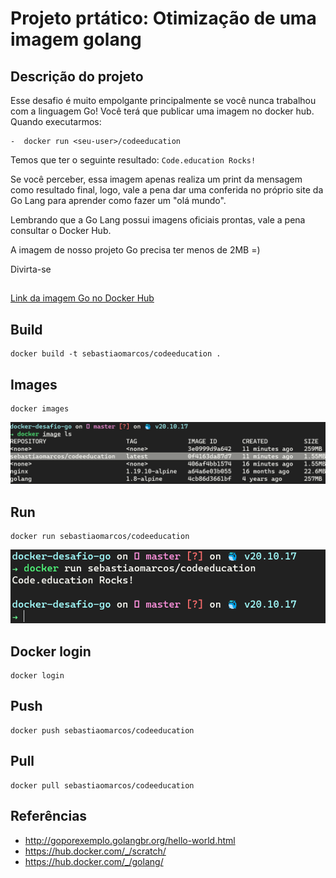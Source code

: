 # Projeto prtático: Otimização de uma imagem golang

## Descrição do projeto 

Esse desafio é muito empolgante principalmente se você nunca trabalhou com a linguagem Go!
Você terá que publicar uma imagem no docker hub. Quando executarmos:

    -  docker run <seu-user>/codeeducation

Temos que ter o seguinte resultado: `Code.education Rocks!`

Se você perceber, essa imagem apenas realiza um print da mensagem como resultado final, logo, vale a pena dar uma conferida no próprio site da Go Lang para aprender como fazer um "olá mundo".

Lembrando que a Go Lang possui imagens oficiais prontas, vale a pena consultar o Docker Hub.

A imagem de nosso projeto Go precisa ter menos de 2MB =)

Divirta-se
##
[Link da imagem Go no Docker Hub](https://hub.docker.com/repository/docker/sebastiaomarcos/codeeducation)

## Build 

```
docker build -t sebastiaomarcos/codeeducation .
```
## Images

```
docker images
```
![](image/go-image.png)

## Run

```
docker run sebastiaomarcos/codeeducation
```
![](image/go-run.png)

## Docker login

```
docker login
```
## Push

```
docker push sebastiaomarcos/codeeducation
```
## Pull

```
docker pull sebastiaomarcos/codeeducation
```

## Referências
- http://goporexemplo.golangbr.org/hello-world.html
- https://hub.docker.com/_/scratch/
- https://hub.docker.com/_/golang/
